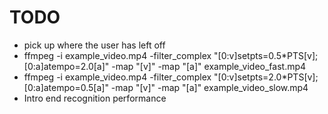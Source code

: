 TODO
====
* pick up where the user has left off
* ffmpeg -i example_video.mp4 -filter_complex "[0:v]setpts=0.5*PTS[v];[0:a]atempo=2.0[a]" -map "[v]" -map "[a]" example_video_fast.mp4
* ffmpeg -i example_video.mp4 -filter_complex "[0:v]setpts=2.0*PTS[v];[0:a]atempo=0.5[a]" -map "[v]" -map "[a]" example_video_slow.mp4
* Intro end recognition performance